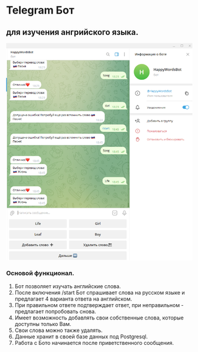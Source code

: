 # Telegram Бот 
## для изучения ангрийского языка.
![Telegram bot](images/bot.PNG "Telegram bot")

### Основой функционал.

1. Бот позволяет изучать английские слова. 
2. После включения /start Бот спрашивает слова на русском языке и предлагает 4 варианта ответа на английском.
3. При правильном ответе подтверждает ответ, при неправильном - предлагает попробовать снова.
4. Имеет возможность добавлять свои собственные слова, которые доступны только Вам.
5. Свои слова можно также удалять.
6. Данные хранит в своей базе данных под Postgresql.
7. Работа с Бото начинается после приветственного сообщения.